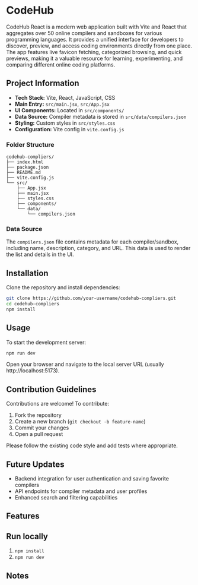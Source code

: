 # CodeHub

CodeHub React is a modern web application built with Vite and React that aggregates over 50 online compilers and sandboxes for various programming languages. It provides a unified interface for developers to discover, preview, and access coding environments directly from one place. The app features live favicon fetching, categorized browsing, and quick previews, making it a valuable resource for learning, experimenting, and comparing different online coding platforms.

## Project Information

- **Tech Stack:** Vite, React, JavaScript, CSS
- **Main Entry:** `src/main.jsx`, `src/App.jsx`
- **UI Components:** Located in `src/components/`
- **Data Source:** Compiler metadata is stored in `src/data/compilers.json`
- **Styling:** Custom styles in `src/styles.css`
- **Configuration:** Vite config in `vite.config.js`

### Folder Structure

```
codehub-compliers/
├── index.html
├── package.json
├── README.md
├── vite.config.js
└── src/
	├── App.jsx
	├── main.jsx
	├── styles.css
	├── components/
	└── data/
		└── compilers.json
```

### Data Source

The `compilers.json` file contains metadata for each compiler/sandbox, including name, description, category, and URL. This data is used to render the list and details in the UI.

## Installation
Clone the repository and install dependencies:

```sh
git clone https://github.com/your-username/codehub-compliers.git
cd codehub-compliers
npm install
```

## Usage
To start the development server:

```sh
npm run dev
```
Open your browser and navigate to the local server URL (usually http://localhost:5173).

## Contribution Guidelines
Contributions are welcome! To contribute:

1. Fork the repository
2. Create a new branch (`git checkout -b feature-name`)
3. Commit your changes
4. Open a pull request

Please follow the existing code style and add tests where appropriate.

## Future Updates
- Backend integration for user authentication and saving favorite compilers
- API endpoints for compiler metadata and user profiles
- Enhanced search and filtering capabilities

## Features

## Run locally
1. `npm install`
2. `npm run dev`

## Notes
